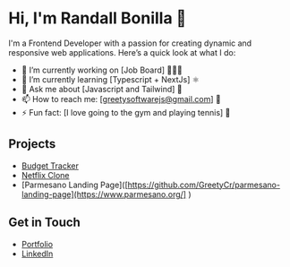 # Hi, I'm Randall Bonilla 👋
I'm a Frontend Developer with a passion for creating dynamic and responsive web applications. Here’s a quick look at what I do:

- 🔭 I’m currently working on [Job Board] 👨🏻‍💻
- 🌱 I’m currently learning [Typescript + NextJs] ⚛
- 💬 Ask me about [Javascript and Tailwind] 💬
- 📫 How to reach me: [greetysoftwarejs@gmail.com] 📩
- ⚡ Fun fact: [I love going to the gym and playing tennis] 🎾

## Projects
- [Budget Tracker](https://github.com/GreetyCr/budget-tracker)
- [Netflix Clone](https://github.com/GreetyCr/netflix-clone)
- [Parmesano Landing Page]([https://github.com/GreetyCr/parmesano-landing-page](https://www.parmesano.org/] )

## Get in Touch
- [Portfolio](https://greetycr.github.io/Greety-Portfolio/#)
- [LinkedIn](https://www.linkedin.com/in/randall-bonilla-cordero-8653a6220/)
